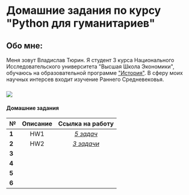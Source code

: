 # Домашние задания по курсу "Python для гуманитариев"
## Обо мне:
Меня зовут Владислав Тюрин. Я студент 3 курса Национального Исследовательского университета "Высшая Школа Экономики", обучаюсь на образовательной программе ["История"](https://www.hse.ru/ba/hist/). В сферу моих научных интерсев входит изучение Раннего Средневековья. 
###
![](https://storage-prtl-co.imgix.net/endor/organisations/1448/logos/1512576428_HSE_wizard_edit_for_website_4-18-2017.jpg)
#### Домашние задания
№|Описание|Ссылка на работу
---|:---:|:---:
|**1**|HW1|[*5 задач*](https://github.com/vlad465230/python-dh-hw/blob/master/HW1.ipynb)|
|**2**|HW2|[*3 задачи*](https://github.com/vlad465230/python-dh-hw/blob/master/HW2.ipynb)|
|**3**||
|**4**||
|**5**||
|**6**||
